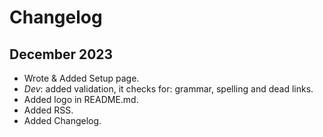 # Changelog

## December 2023

- Wrote & Added Setup page.
- *Dev*: added validation, it checks for: grammar, spelling and dead links.
- Added logo in README.md.
- Added RSS.
- Added Changelog.
